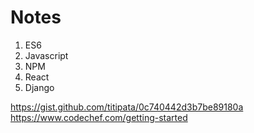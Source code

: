 # Notes

1. ES6
2. Javascript
3. NPM
4. React
5. Django


https://gist.github.com/titipata/0c740442d3b7be89180a
https://www.codechef.com/getting-started
